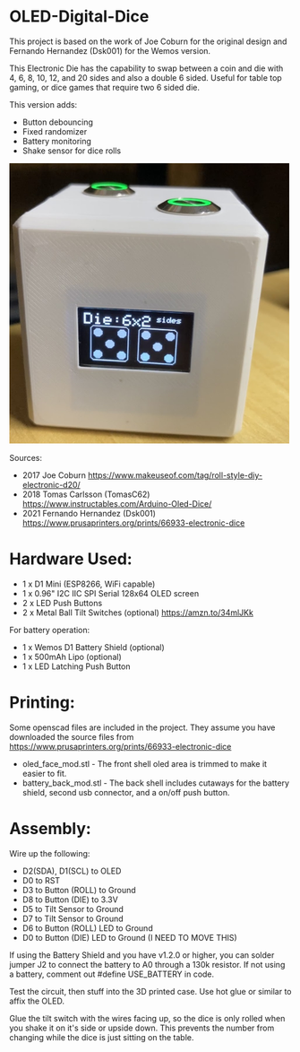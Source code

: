 # OLED-Digital-Dice

This project is based on the work of Joe Coburn for the original design and Fernando Hernandez (Dsk001) for the Wemos version.

This Electronic Die has the capability to swap between a coin and die with 4, 6, 8, 10, 12, and 20 sides and also a double 6 sided. Useful for table top gaming, or dice games that require two 6 sided die.

This version adds:
* Button debouncing
* Fixed randomizer
* Battery monitoring
* Shake sensor for dice rolls

<img src="Images/IMG_0601.JPG" width="500">

Sources:
* 2017 Joe Coburn https://www.makeuseof.com/tag/roll-style-diy-electronic-d20/
* 2018 Tomas Carlsson (TomasC62) https://www.instructables.com/Arduino-Oled-Dice/
* 2021 Fernando Hernandez (Dsk001) https://www.prusaprinters.org/prints/66933-electronic-dice

# Hardware Used:

* 1 x D1 Mini (ESP8266, WiFi capable)
* 1 x 0.96" I2C IIC SPI Serial 128x64 OLED screen
* 2 x LED Push Buttons
* 2 x Metal Ball Tilt Switches (optional) https://amzn.to/34mlJKk

For battery operation:

* 1 x Wemos D1 Battery Shield (optional)
* 1 x 500mAh Lipo (optional)
* 1 x LED Latching Push Button

# Printing:

Some openscad files are included in the project.  They assume you have downloaded the source files from https://www.prusaprinters.org/prints/66933-electronic-dice

* oled_face_mod.stl - The front shell oled area is trimmed to make it easier to fit.
* battery_back_mod.stl - The back shell includes cutaways for the battery shield, second usb connector, and a on/off push button.

# Assembly:

Wire up the following:

 *  D2(SDA), D1(SCL) to OLED
 *  D0 to RST
 *  D3 to Button (ROLL) to Ground
 *  D8 to Button (DIE) to 3.3V
 *  D5 to Tilt Sensor to Ground
 *  D7 to Tilt Sensor to Ground
 *  D6 to Button (ROLL) LED to Ground
 *  D0 to Button (DIE) LED to Ground (I NEED TO MOVE THIS)

If using the Battery Shield and you have v1.2.0 or higher, you can solder jumper J2 to connect the battery to A0 through a 130k resistor.
If not using a battery, comment out #define USE_BATTERY in code.

Test the circuit, then stuff into the 3D printed case.  Use hot glue or similar to affix the OLED.

Glue the tilt switch with the wires facing up, so the dice is only rolled when you shake it on it's side or upside down.
This prevents the number from changing while the dice is just sitting on the table.
